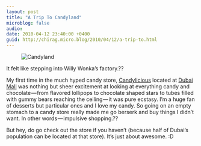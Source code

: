 ```yaml
---
layout: post
title: "A Trip To Candyland"
microblog: false
audio: 
date: 2010-04-12 23:40:00 +0400
guid: http://chirag.micro.blog/2010/04/12/a-trip-to.html
---
```

<figure><img alt="Candyland" src="http://www.chirag.biz/uploads/2018/ca5cb7e03f.jpg"></figure><p>It felt like stepping into Willy Wonka’s factory.??</p>
<p>My first time in the much hyped candy store, <a href="http://www.thedubaimall.com/en/shop/candylicious" target="_blank">Candylicious</a> located at <a href="http://www.thedubaimall.com/en/" target="_blank">Dubai Mall</a> was nothing but sheer excitement at looking at everything candy and chocolate — from flavored lollipops to chocolate shaped stars to tubes filled with gummy bears reaching the ceiling — it was pure ecstasy. I’m a huge fan of desserts but particular ones and I love my candy. So going on an empty stomach to a candy store really made me go berserk and buy things I didn’t want. In other words — impulsive shopping.??</p>
<p>But hey, do go check out the store if you haven’t (because half of Dubai’s population can be located at that store). It’s just about awesome. :D</p>
